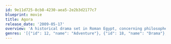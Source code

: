 ```yaml
---
id: 9e11d725-8cb8-4230-aea5-2e2b3d2177c7
blueprint: movie
title: Agora
release_date: '2009-05-17'
overview: 'A historical drama set in Roman Egypt, concerning philosopher Hypatia of Alexandria and her relationship with her slave Davus, who is torn between his love for her and the possibility of gaining his freedom by joining the rising tide of Christianity.'
genres: '[{"id": 12, "name": "Adventure"}, {"id": 18, "name": "Drama"}, {"id": 36, "name": "History"}]'
---
```

